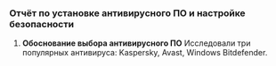 ### Отчёт по установке антивирусного ПО и настройке безопасности
1. **Обоснование выбора антивирусного ПО**
Исследовали три популярных антивируса: Kaspersky, Avast, Windows Bitdefender.
